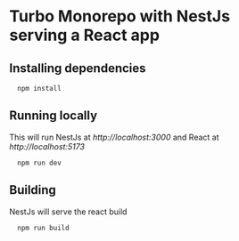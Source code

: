 # Turbo Monorepo with NestJs serving a React app


## Installing dependencies
```
  npm install
```

## Running locally
This will run NestJs at *http://localhost:3000* and React at *http://localhost:5173* 
```
  npm run dev
```

## Building
NestJs will serve the react build
```
  npm run build
```

